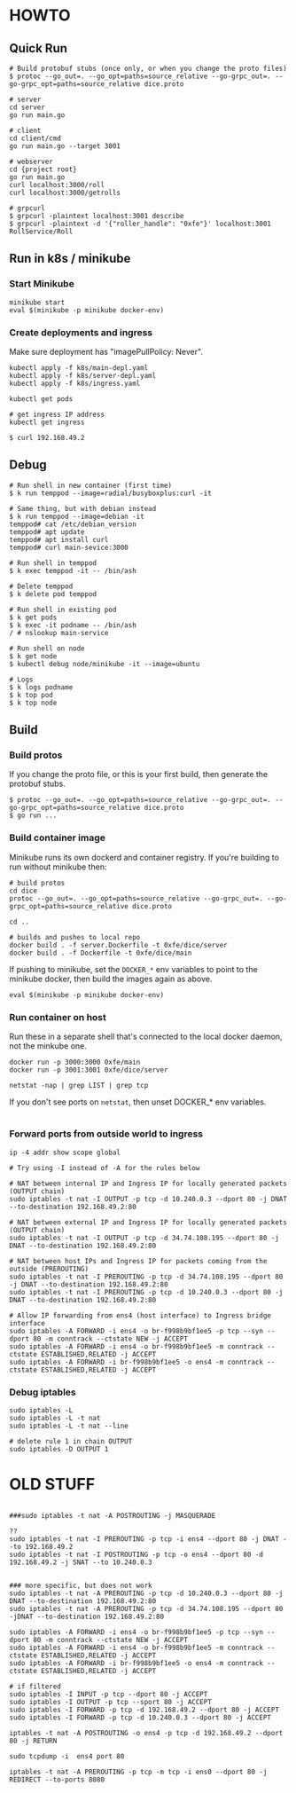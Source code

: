 # HOWTO

## Quick Run

```
# Build protobuf stubs (once only, or when you change the proto files)
$ protoc --go_out=. --go_opt=paths=source_relative --go-grpc_out=. --go-grpc_opt=paths=source_relative dice.proto

# server
cd server
go run main.go

# client
cd client/cmd
go run main.go --target 3001

# webserver
cd {project root}
go run main.go
curl localhost:3000/roll
curl localhost:3000/getrolls

# grpcurl
$ grpcurl -plaintext localhost:3001 describe
$ grpcurl -plaintext -d '{"roller_handle": "0xfe"}' localhost:3001 RollService/Roll
```

## Run in k8s / minikube

### Start Minikube

```
minikube start
eval $(minikube -p minikube docker-env)
```

### Create deployments and ingress

Make sure deployment has "imagePullPolicy: Never".

```
kubectl apply -f k8s/main-depl.yaml
kubectl apply -f k8s/server-depl.yaml
kubectl apply -f k8s/ingress.yaml

kubectl get pods

# get ingress IP address
kubectl get ingress

$ curl 192.168.49.2
```

## Debug

```
# Run shell in new container (first time)
$ k run temppod --image=radial/busyboxplus:curl -it

# Same thing, but with debian instead
$ k run temppod --image=debian -it
temppod# cat /etc/debian_version
temppod# apt update
temppod# apt install curl
temppod# curl main-sevice:3000

# Run shell in temppod
$ k exec temppod -it -- /bin/ash

# Delete temppod
$ k delete pod temppod

# Run shell in existing pod
$ k get pods
$ k exec -it podname -- /bin/ash
/ # nslookup main-service

# Run shell on node
$ k get node
$ kubectl debug node/minikube -it --image=ubuntu

# Logs
$ k logs podname
$ k top pod
$ k top node
```

## Build

### Build protos

If you change the proto file, or this is your first build, then generate the protobuf stubs.

```
$ protoc --go_out=. --go_opt=paths=source_relative --go-grpc_out=. --go-grpc_opt=paths=source_relative dice.proto
$ go run ...

```

### Build container image

Minikube runs its own dockerd and container registry. If you're building to run without minikube then:

```
# build protos
cd dice
protoc --go_out=. --go_opt=paths=source_relative --go-grpc_out=. --go-grpc_opt=paths=source_relative dice.proto

cd ..

# builds and pushes to local repo
docker build . -f server.Dockerfile -t 0xfe/dice/server
docker build . -f Dockerfile -t 0xfe/dice/main
```

If pushing to minikube, set the `DOCKER_*` env variables to point to the minikube docker, then build the images again as above.

```
eval $(minikube -p minikube docker-env)
```

### Run container on host

Run these in a separate shell that's connected to the local docker daemon, not the minkube one.

```
docker run -p 3000:3000 0xfe/main
docker run -p 3001:3001 0xfe/dice/server

netstat -nap | grep LIST | grep tcp
```

If you don't see ports on `netstat`, then unset DOCKER_* env variables.

#
### Forward ports from outside world to ingress

```
ip -4 addr show scope global

# Try using -I instead of -A for the rules below

# NAT between internal IP and Ingress IP for locally generated packets (OUTPUT chain)
sudo iptables -t nat -I OUTPUT -p tcp -d 10.240.0.3 --dport 80 -j DNAT --to-destination 192.168.49.2:80

# NAT between external IP and Ingress IP for locally generated packets (OUTPUT chain)
sudo iptables -t nat -I OUTPUT -p tcp -d 34.74.108.195 --dport 80 -j DNAT --to-destination 192.168.49.2:80

# NAT between host IPs and Ingress IP for packets coming from the outside (PREROUTING)
sudo iptables -t nat -I PREROUTING -p tcp -d 34.74.108.195 --dport 80 -j DNAT --to-destination 192.168.49.2:80
sudo iptables -t nat -I PREROUTING -p tcp -d 10.240.0.3 --dport 80 -j DNAT --to-destination 192.168.49.2:80

# Allow IP forwarding from ens4 (host interface) to Ingress bridge interface
sudo iptables -A FORWARD -i ens4 -o br-f998b9bf1ee5 -p tcp --syn --dport 80 -m conntrack --ctstate NEW -j ACCEPT
sudo iptables -A FORWARD -i ens4 -o br-f998b9bf1ee5 -m conntrack --ctstate ESTABLISHED,RELATED -j ACCEPT
sudo iptables -A FORWARD -i br-f998b9bf1ee5 -o ens4 -m conntrack --ctstate ESTABLISHED,RELATED -j ACCEPT

```

### Debug iptables

```
sudo iptables -L
sudo iptables -L -t nat
sudo iptables -L -t nat --line

# delete rule 1 in chain OUTPUT
sudo iptables -D OUTPUT 1
```

# OLD STUFF

```

###sudo iptables -t nat -A POSTROUTING -j MASQUERADE

??
sudo iptables -t nat -I PREROUTING -p tcp -i ens4 --dport 80 -j DNAT --to 192.168.49.2
sudo iptables -t nat -I POSTROUTING -p tcp -o ens4 --dport 80 -d 192.168.49.2 -j SNAT --to 10.240.0.3


### more specific, but does not work
sudo iptables -t nat -A PREROUTING -p tcp -d 10.240.0.3 --dport 80 -j DNAT --to-destination 192.168.49.2:80
sudo iptables -t nat -A PREROUTING -p tcp -d 34.74.108.195 --dport 80 -jDNAT --to-destination 192.168.49.2:80

sudo iptables -A FORWARD -i ens4 -o br-f998b9bf1ee5 -p tcp --syn --dport 80 -m conntrack --ctstate NEW -j ACCEPT
sudo iptables -A FORWARD -i ens4 -o br-f998b9bf1ee5 -m conntrack --ctstate ESTABLISHED,RELATED -j ACCEPT
sudo iptables -A FORWARD -i br-f998b9bf1ee5 -o ens4 -m conntrack --ctstate ESTABLISHED,RELATED -j ACCEPT

# if filtered
sudo iptables -I INPUT -p tcp --dport 80 -j ACCEPT
sudo iptables -I OUTPUT -p tcp --sport 80 -j ACCEPT
sudo iptables -I FORWARD -p tcp -d 192.168.49.2 --dport 80 -j ACCEPT
sudo iptables -I FORWARD -p tcp -d 10.240.0.3 --dport 80 -j ACCEPT

iptables -t nat -A POSTROUTING -o ens4 -p tcp -d 192.168.49.2 --dport 80 -j RETURN

sudo tcpdump -i  ens4 port 80

iptables -t nat -A PREROUTING -p tcp -m tcp -i ens0 --dport 80 -j REDIRECT --to-ports 8080


```